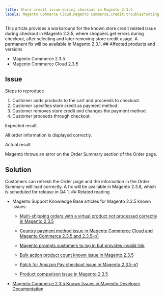 ```yaml
---
title: Store credit issue during checkout in Magento 2.3.5
labels: Magento Commerce Cloud,Magento Commerce,credit,troubleshooting,checkout,known issues,2.3.5,Order Summary
---
```


This article provides a workaround for the known store credit related issue during checkout in Magento 2.3.5, where shoppers get errors during checkout, after selecting and later removing store credit usage. A permanent fix will be available in Magento 2.3.1. ## Affected products and versions

* Magento Commerce 2.3.5
* Magento Commerce Cloud 2.3.5

## Issue

Steps to reproduce

1. Customer adds products to the cart and proceeds to checkout.
1. Customer specifies store credit as payment method. 
1. Customer removes store credit and changes the payment method.
1. Customer proceeds through checkout. 

Expected result

All order information is displayed correctly.

Actual result 

Magento throws an error on the Order Summary section of the Order page.

## Solution

Customers can refresh the Order page and the information in the Order Summary will load correctly. A fix will be available in Magento 2.3.6, which is scheduled for release in Q4 1. ## Related reading

* Magento Support Knowledge Base articles for Magento 2.3.5 known issues:
    
    * [Multi-shipping orders with a virtual product not processed correctly in Magento 2.3.5](https://support.magento.com/hc/en-us/articles/360044461831)
        
        
    * [Country payment method issue in Magento Commerce Cloud and Magento Commerce 2.3.5 and 2.3.5-p1](https://support.magento.com/hc/en-us/articles/360043955991)
        
        
    * [Magento prompts customers to log in but provides invalid link](https://support.magento.com/hc/en-us/articles/360043857372)
        
        
    * [Bulk action product count known issue in Magento 2.3.5](https://support.magento.com/hc/en-us/articles/360044839691)
    * [Patch for Amazon Pay checkout issue in Magento 2.3.5-p1](https://support.magento.com/hc/en-us/articles/360042646332)
        
        
    * [Product comparison issue in Magento 2.3.5](https://support.magento.com/hc/en-us/articles/360043970452)
        
        
    
    
    
* [Magento Commerce 2.3.5 Known Issues in Magento Developer Documentation](https://devdocs.magento.com/guides/v2.3/release-notes/release-notes-2-3-5-commerce.html#known-issues)